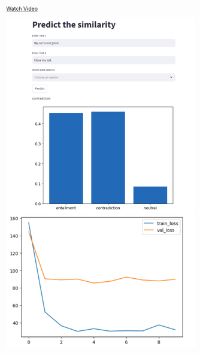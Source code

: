 [Watch Video](https://github.com/aman010/A4-Bert/raw/main/Screencast%20from%2023-02-25%2004-00-22%20PM%2007.mp4)

[![Watch Video](https://github.com/aman010/A4-Bert/blob/main/Screenshot%20from%202025-02-23%2015-57-42.png)](https://github.com/aman010/A4-Bert/raw/main/Screencast%20from%2023-02-25%2004-00-22%20PM%2007.mp4)
![BERT Model Screenshot](https://raw.githubusercontent.com/aman010/A4-Bert/main/Screenshot%20from%202025-02-23%2012-30-56.png)

